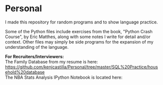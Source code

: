 # Personal
I made this repository for random programs and to show language practice.

Some of the Python files include exercises from the book, "Python Crash Course", by Eric Matthes, along with some notes I write for detail and/or context.
Other files may simply be side programs for the expansion of my understanding of the language.

**For Recruiters/Interviewers:**  
The Family Database from my resume is here: https://github.com/kenjcastilla/Personal/tree/master/SQL%20Practice/household%20database  
The NBA Stats Analysis IPython Notebook is located here: 
